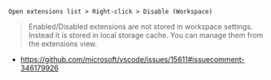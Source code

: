 `Open extensions list > Right-click > Disable (Workspace)`

>Enabled/Disabled extensions are not stored in workspace settings. Instead it is stored in local storage cache. You can manage them from the extensions view.

- https://github.com/microsoft/vscode/issues/15611#issuecomment-346179926
